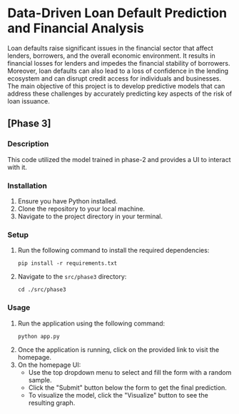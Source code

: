 # Data-Driven Loan Default Prediction and Financial Analysis
Loan defaults raise significant issues in the financial sector that affect lenders, borrowers, and the
overall economic environment. It results in financial losses for lenders and impedes the financial
stability of borrowers. Moreover, loan defaults can also lead to a loss of confidence in the lending
ecosystem and can disrupt credit access for individuals and businesses. The main objective of this
project is to develop predictive models that can address these challenges by accurately predicting
key aspects of the risk of loan issuance.

## [Phase 3]
### Description
This code utilized the model trained in phase-2 and provides a UI to interact with it.

### Installation
1. Ensure you have Python installed.
2. Clone the repository to your local machine.
3. Navigate to the project directory in your terminal.

### Setup
1. Run the following command to install the required dependencies:
    ```
    pip install -r requirements.txt
    ```
2. Navigate to the `src/phase3` directory:
    ```
    cd ./src/phase3
    ```

### Usage
1. Run the application using the following command:
    ```
    python app.py
    ```
2. Once the application is running, click on the provided link to visit the homepage.
3. On the homepage UI:
    - Use the top dropdown menu to select and fill the form with a random sample.
    - Click the "Submit" button below the form to get the final prediction.
    - To visualize the model, click the "Visualize" button to see the resulting graph.